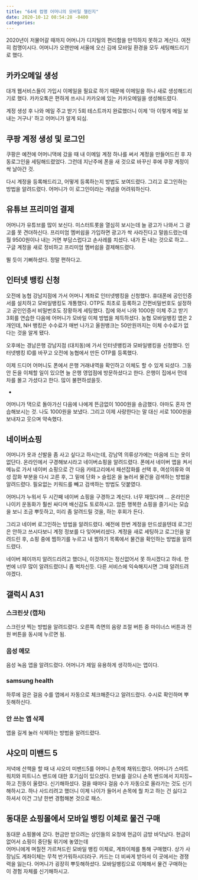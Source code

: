 ```yaml
---
title: "64세 컴맹 어머니의 모바일 챌린지"
date: 2020-10-12 08:54:28 -0400
categories: 
---
```



2020년이 저물어갈 때까지 어머니가 디지털의 편리함을 만끽하지 못하고 계신다. 여전히 컴맹이시다. 어머니가 오랜만에 서울에 오신 김에 모바일 환경을 모두 세팅해드리기로 했다. 


## 카카오메일 생성 
대개 웹서비스들이 가입시 이메일을 필요로 하기 때문에 이메일을 하나 새로 생성해드리기로 했다. 카카오톡은 편하게 쓰시니 카카오에 있는 카카오메일을 생성해드렸다. 

계정 생성 후 나와 메일 주고 받기 5회 테스트까지 완료했더니  이제 '아 이렇게 메일 보내는 거구나' 하고 어머니가 알게 되심. 


## 쿠팡 계정 생성 및 로그인 
쿠팡은 예전에 어머니댁에 갔을 때 내 이메일 계정 하나를 써서 계정을 만들어드린 후 자동로그인을 세팅해드렸었다. 그런데 지난주에 폰을 새 것으로 바꾸신 후에 쿠팡 계정이 싹 날아간 것. 

다시 계정을 등록해드리고, 어떻게 등록하는지 방법도 보여드렸다. 그리고 로그인하는 방법을 알려드렸다. 어머니가 이 로그인이라는 개념을 어려워하신다. 


## 유튜브 프리미엄 결제 
어머니가 유튜브를 많이 보신다. 미스터트롯을 열심히 보시는데 늘 광고가 나와서 그 광고를 못 견뎌하신다. 프리미엄 멤버쉽을 가입하면 광고가 싹 사라진다고 말씀드렸는데 월 9500원이나 내는 거면 부담스럽다고 손사레를 치셨다. 내가 돈 내는 것으로 하고... 구글 계정을 새로 정비하고 프리미엄 멤버쉽을 결제해드렸다. 
 
뛸 듯이 기뻐하셨다. 정말 편하다고. 


## 인터넷 뱅킹 신청 
오전에 농협 강남지점에 가서 어머니 계좌로 인터넷뱅킹을 신청했다. 휴대폰에 공인인증서를 설치하고 모바일뱅킹도 개통했다. OTP도 최초로 등록하고 간편비밀번호도 설정하고 공인인증서 비밀번호도 장황하게 세팅했다. 
집에 와서 나와 1000원 이체 주고 받기 3회를 연습한 다음에 어머니가 모바일 이체 방법을 체득하셨다. 농협 모바일뱅킹 앱은 2개인데, NH 뱅킹은 수수료가 매번 나가고 올원뱅크는 50만원까지는 이체 수수료가 없다는 것을 알게 됐다.

오후에는 경남은행 강남지점 (대치동)에 가서  인터넷뱅킹과 모바일뱅킹을 신청했다. 인터넷뱅킹 ID를 바꾸고 오전에 농협에서 만든 OTP를 등록했다. 

이제 드디어 어머니도 폰에서 은행 거래내역을 확인하고 이체도 할 수 있게 되셨다. 그동안 돈을 이체할 일이 있으면 늘 은행 영업점에 방문하셨다고 한다. 은행이 집에서 먼데 차를 몰고 가셨다고 한다. 많이 불편하셨을듯. 

+ 
어머니가 댁으로 돌아가신 다음에 나에게 뜬금없이 1000원을 송금했다. 아마도 혼자 연습해보시는 것. 나도 1000원을 보냈다. 
그리고 이제 사랑한다는 말 대신 서로 1000원을 보내자고 웃으며 약속했다.  

## 네이버쇼핑
어머니가 옷과 신발을 좀 사고 싶다고 하시는데, 강남역 의류상가에는 마음에 드는 옷이 없단다. 온라인에서 구경해보시라고 네이버쇼핑을 알려드렸다. 폰에서 네이버 앱을 켜서 메뉴로 가서 네이버 쇼핑으로 간 다음
카테고리에서 패션잡화를 선택 후, 여성의류와 여성 잡화 부분을 다시 고른 후, 그 밑에 단화 > 슬립온 을 눌러서 물건을 검색하는 방법을 알려드렸다.  필요없는 키워드를 빼고 검색하는 방법도 덧붙였다. 

어머니가 누워서 두 시간째 네이버 쇼핑을 구경하고 계신다. 너무 재밌다며 ...  온라인은 나이키 운동화가 훨씬 싸다며 배신감도 토로하시고. 암튼 행복한 쇼핑을 즐기시는 모습을 보니 조금 뿌듯하고, 미리 좀 알려드릴 것을, 하는 후회가 든다. 

그리고 네이버 로그인하는 방법을 알려드렸다. 예전에 한번 계정을 만드셨을텐데 로그인은 안하고 쓰시다보니 계정 정보를 다 잊어버리셨다. 
계정을 새로 세팅하고 로그인을 알려드린 후, 쇼핑 중에 찜하기를 누르고 내 찜하기 목록에서 물건을 확인하는 방법을 알려드렸다. 

네이버 페이까지 알려드리려고 했더니, 이것까지는 정신없어서 못 하시겠다고 하네. 한번에 너무 많이 알려드렸더니 좀 벅차신듯. 
다른 서비스에 익숙해지시면 그때 알려드려야겠다. 


## 갤럭시 A31 
### 스크린샷 (캡처) 
스크린샷 찍는 방법을 알려드렸다. 오른쪽 측면의 음량 조절 버튼 중 마이너스 버튼과 전원 버튼을 동시에 누르면 됨. 

### 음성 메모 
음성 녹음 앱을 알려드렸다. 어머니가 제일 유용하게 생각하시는 앱이다. 

### samsung health  
하루에 걸은 걸음 수를 앱에서 자동으로 체크해준다고 알려드렸다. 수시로 확인하며 뿌듯해하신다. 

### 안 쓰는 앱 삭제 
앱을 길게 눌러 삭제하는 방법을 알려드렸다. 


## 샤오미 미밴드 5
저녁에 산책을 할 때 내 샤오미 미밴드5를 어머니 손목에 채워드렸다. 어머니가 스마트 워치와 피트니스 밴드에 대한 호기심이 있으셨다. 만보를 걸으니 손목 밴드에서 지지징~ 하고 진동이 울렸다. 
신기해하셨다. 걸을 때마다 걸음 수가 자동으로 올라가는 것도 신기해하시고. 하나 사드리려고 했더니 이제 나이가 들어서 손목에 뭘 차고 하는 건 싫다고 하셔서 이건 그냥 한번 경험해본 것으로 패스. 


## 동대문 쇼핑몰에서 모바일 뱅킹 이체로 물건 구매 
동대문 쇼핑몰에 갔다. 현금만 받으려는 상인들의 요청에 현금이 금방 바닥났다. 현금이 없어서 쇼핑이 중단될 위기에 놓였는데  
어머니에게 며칠전 가르쳐드린 모바일 뱅킹 이체로, 계좌이체를 통해 구매했다. 상가 사장님도 계좌이체는 무척 반가워하시더라구. 카드는 더 비싸게 받아서 이 곳에서는 경쟁력을 잃는다. 
어머니가 굉장히 뿌듯해하셨다. 모바일뱅킹으로 이체해서 물건 구매하는 이 경험 자체를 신기해하시고. 

